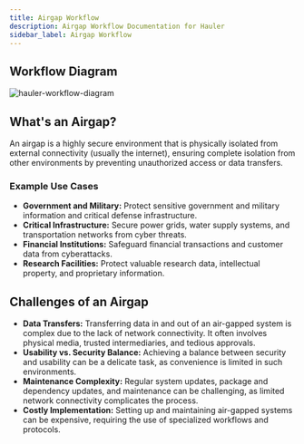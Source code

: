 ```yaml
---
title: Airgap Workflow
description: Airgap Workflow Documentation for Hauler
sidebar_label: Airgap Workflow
---
```


## Workflow Diagram

![hauler-workflow-diagram](/img/hauler-workflow-diagram.png)

## What's an Airgap?

An airgap is a highly secure environment that is physically isolated from external connectivity (usually the internet), ensuring complete isolation from other environments by preventing unauthorized access or data transfers.

### Example Use Cases

- **Government and Military:** Protect sensitive government and military information and critical defense infrastructure.
- **Critical Infrastructure:** Secure power grids, water supply systems, and transportation networks from cyber threats.
- **Financial Institutions:** Safeguard financial transactions and customer data from cyberattacks.
- **Research Facilities:** Protect valuable research data, intellectual property, and proprietary information.

## Challenges of an Airgap

- **Data Transfers:** Transferring data in and out of an air-gapped system is complex due to the lack of network connectivity. It often involves physical media, trusted intermediaries, and tedious approvals.
- **Usability vs. Security Balance:** Achieving a balance between security and usability can be a delicate task, as convenience is limited in such environments.
- **Maintenance Complexity:** Regular system updates, package and dependency updates, and maintenance can be challenging, as limited network connectivity complicates the process.
- **Costly Implementation:** Setting up and maintaining air-gapped systems can be expensive, requiring the use of specialized workflows and protocols.
